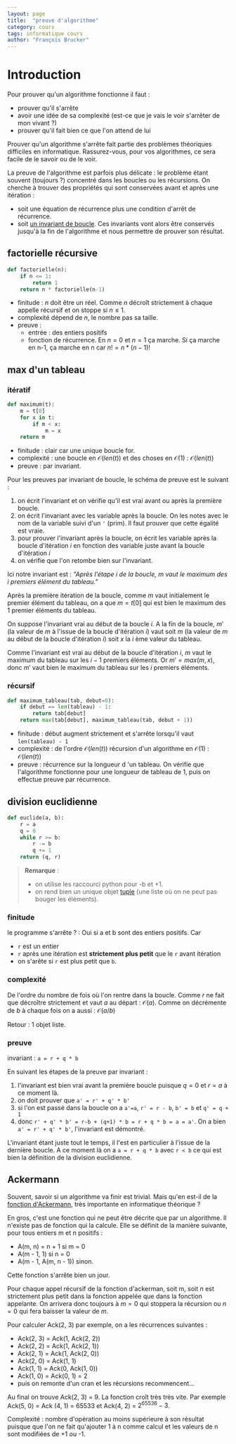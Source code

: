 ```yaml
---
layout: page
title:  "preuve d'algorithme"
category: cours
tags: informatique cours 
author: "François Brucker"
---
```


# Introduction

Pour prouver qu'un algorithme fonctionne il faut :

* prouver qu'il s'arrête
* avoir une idée de sa complexité (est-ce que je vais le voir s'arrêter de mon vivant ?)
* prouver qu'il fait bien ce que l'on attend de lui

Prouver qu'un algorithme s'arrête fait partie des problèmes théoriques difficiles en informatique. Rassurez-vous, pour vos algorithmes, ce sera facile de le savoir ou de le voir. 

La preuve de l'algorithme est parfois plus délicate : le problème étant souvent (toujours ?) concentré dans les boucles ou les récursions. On cherche à trouver des propriétés qui sont conservées avant et après une itération : 

* soit une équation de récurrence plus une condition d'arrêt de récurrence.
* soit [un invariant de boucle](https://fr.wikipedia.org/wiki/Invariant_de_boucle). Ces invariants vont alors être conservés jusqu'à la fin de l'algorithme et nous permettre de prouver son résultat.


## factorielle récursive

```python
def factorielle(n):
	if n <= 1:
		return 1
	return n * factorielle(n-1)
```

* finitude : $n$ doit être un réel. Comme $n$ décroît strictement à chaque appelle récursif et on stoppe si $n \leq 1$.
* complexité dépend de $n$, le nombre pas sa taille.
* preuve : 
    * entrée : des entiers positifs
    * fonction de récurrence. En $n=0$ et $n=1$ ça marche. Si ça marche en n-1, ça marche en n car $n! = n * (n-1)!$


## max d'un tableau

### itératif

```python
def maximum(t):
    m = t[0]
    for x in t:
        if m < x:
            m = x
    return m
```

* finitude : clair car une unique boucle for.
* complexité : une boucle en $\mathcal{O}(len(t))$ et des choses en $\mathcal{O}(1)$ : $\mathcal{O}(len(t))$
* preuve : par invariant.

Pour les preuves par invariant de boucle, le schéma de preuve est le suivant : 

1. on écrit l'invariant et on vérifie qu'il est vrai avant ou après la première boucle.
2. on écrit l'invariant avec les variable après la boucle. On les notes avec le nom de la variable suivi d'un `'` (prim). Il faut prouver que cette égalité est vraie.
3. pour prouver l'invariant après la boucle, on écrit les variable après la boucle d'itération $i$ en fonction des variable juste avant la boucle d'itération $i$ 
4. on vérifie que l'on retombe bien sur l'invariant.

Ici notre invariant est : *"Après l'étape $i$ de la boucle, $m$ vaut le maximum des $i$ premiers élément du tableau."*

Après la première itération de la boucle, comme $m$ vaut initialement le premier élément du tableau, on a que $m=t[0]$ qui est bien le maximum des 1 premier éléments du tableau. 

On suppose l'invariant vrai au début de la boucle $i$. A la fin de la boucle, $m'$ (la valeur de $m$ à l'issue de la boucle d'itération $i$) vaut soit $m$ (la valeur de $m$ au début de la boucle d'itération $i$) soit $x$ la $i$ ème valeur du tableau.

Comme l'invariant est vrai au début de la boucle d'itération $i$, $m$ vaut le maximum du tableau sur les $i-1$ premiers éléments. Or $m' = max(m, x)$, donc $m'$ vaut bien le maximum du tableau sur les $i$ premiers éléments.

### récursif

```python
def maximum_tableau(tab, debut=0):
    if debut == len(tableau) - 1:
        return tab[debut]
    return max(tab[debut], maximum_tableau(tab, debut + 1))
```

* finitude : début augment strictement et s'arrête lorsqu'il vaut `len(tableau) - 1`
* complexité : de l'ordre $\mathcal{O}(len(t))$ récursion d'un algorithme en $\mathcal{O}(1)$ : $\mathcal{O}(len(t))$
* preuve : récurrence sur la longueur d 'un tableau. On vérifie que l'algorithme fonctionne pour une longueur de tableau de 1, puis on effectue preuve par récurrence.


## division euclidienne


```python
def euclide(a, b):
	r = a
	q = 0
	while r >= b:
		r -= b
		q += 1
	return (q, r)
```


>**Remarque** : 
>
>* on utilise les raccourci python pour -b et +1. 
>* on rend bien un unique objet [tuple](https://docs.python.org/fr/3/tutorial/datastructures.html#tuples-and-sequences ) (une liste où on ne peut pas bouger les éléments).

### finitude

le programme s'arrête ? : Oui si a et b sont des entiers positifs. Car 

* `r` est un entier 
* `r` après une itération est **strictement plus petit** que le `r` avant itération 
* on s'arête si `r` est plus petit que `b`. 

### complexité

De l'ordre du nombre de fois où l'on rentre dans la boucle. Comme $r$ ne fait que décroître strictement et vaut $a$ au départ : $\mathcal{O}(a)$. 
Comme on décrémente de $b$ à chaque fois on a aussi :  $\mathcal{O}(a / b)$

Retour : 1 objet liste. 

### preuve

invariant : `a = r + q * b`

En suivant les étapes de la preuve par invariant : 

1. l'invariant est bien vrai avant la première boucle puisque $q=0$ et $r=a$ à ce moment là.
2. on doit prouver que `a' = r' + q' * b'`
3. si l'on est passé dans la boucle on a `a'=a`, `r' = r - b`, `b' = b` et `q' = q + 1`
4. donc `r' + q' * b' = r-b + (q+1) * b = r + q * b = a = a'`. On a bien `a' = r' + q' * b'`, l'invariant est démontré.

L'invariant étant juste tout le temps, il l'est en particulier à l'issue de la dernière boucle. A ce moment là on a `a = r + q * b` avec `r < b` ce qui est bien la définition de la division euclidienne.


## Ackermann

Souvent, savoir si un algorithme va finir est trivial. Mais qu'en est-il de la [fonction d'Ackermann](https://fr.wikipedia.org/wiki/Fonction_d%27Ackermann), très importante en informatique théorique ?

En gros, c'est une fonction qui ne peut être décrite que par un algorithme. Il n'existe pas de fonction qui la calcule. Elle se définit de la manière suivante, pour tous entiers m et n positifs :

* A(m, n) = n + 1 si m = 0 
* A(m - 1, 1) si n = 0
* A(m - 1, A(m, n - 1)) sinon.

Cette fonction s'arrête bien un jour.



Pour chaque appel récursif de la fonction d'ackerman, soit m, soit $n$ est strictement plus petit dans la fonction appelée que dans la fonction appelante. On arrivera donc toujours à $m = 0$ qui stoppera la récursion ou $n = 0$ qui fera baisser la valeur de $m$.
 

Pour calculer Ack(2, 3) par exemple, on a les récurrences suivantes :

* Ack(2, 3) = Ack(1, Ack(2, 2))
* Ack(2, 2) = Ack(1, Ack(2, 1))
* Ack(2, 1) = Ack(1, Ack(2, 0))
* Ack(2, 0) = Ack(1, 1)
* Ack(1, 1) = Ack(0, Ack(1, 0))
* Ack(1, 0) = Ack(0, 1) = 2
* puis on remonte d'un cran et les récursions recommencent...


Au final on trouve Ack(2, 3) = 9. La fonction croît très très vite. Par exemple Ack(5, 0) = Ack (4, 1) = 65533 et Ack(4, 2) = $2^{65536} - 3$.

Complexité : nombre d'opération au moins supérieure à son résultat puisque que l'on ne fait qu'ajouter 1 à n comme calcul et les valeurs de n sont modifiées de +1 ou -1.


